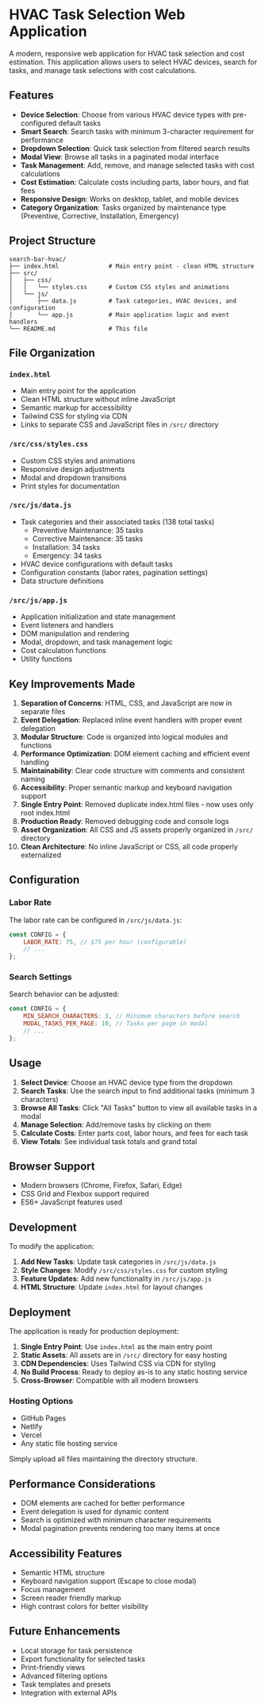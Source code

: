 # HVAC Task Selection Web Application

A modern, responsive web application for HVAC task selection and cost estimation. This application allows users to select HVAC devices, search for tasks, and manage task selections with cost calculations.

## Features

- **Device Selection**: Choose from various HVAC device types with pre-configured default tasks
- **Smart Search**: Search tasks with minimum 3-character requirement for performance
- **Dropdown Selection**: Quick task selection from filtered search results
- **Modal View**: Browse all tasks in a paginated modal interface
- **Task Management**: Add, remove, and manage selected tasks with cost calculations
- **Cost Estimation**: Calculate costs including parts, labor hours, and flat fees
- **Responsive Design**: Works on desktop, tablet, and mobile devices
- **Category Organization**: Tasks organized by maintenance type (Preventive, Corrective, Installation, Emergency)

## Project Structure

```
search-bar-hvac/
├── index.html              # Main entry point - clean HTML structure
├── src/
│   ├── css/
│   │   └── styles.css      # Custom CSS styles and animations
│   └── js/
│       ├── data.js         # Task categories, HVAC devices, and configuration
│       └── app.js          # Main application logic and event handlers
└── README.md               # This file
```

## File Organization

### `index.html`
- Main entry point for the application
- Clean HTML structure without inline JavaScript
- Semantic markup for accessibility
- Tailwind CSS for styling via CDN
- Links to separate CSS and JavaScript files in `/src/` directory

### `/src/css/styles.css`
- Custom CSS styles and animations
- Responsive design adjustments
- Modal and dropdown transitions
- Print styles for documentation

### `/src/js/data.js`
- Task categories and their associated tasks (138 total tasks)
  - Preventive Maintenance: 35 tasks
  - Corrective Maintenance: 35 tasks  
  - Installation: 34 tasks
  - Emergency: 34 tasks
- HVAC device configurations with default tasks
- Configuration constants (labor rates, pagination settings)
- Data structure definitions

### `/src/js/app.js`
- Application initialization and state management
- Event listeners and handlers
- DOM manipulation and rendering
- Modal, dropdown, and task management logic
- Cost calculation functions
- Utility functions

## Key Improvements Made

1. **Separation of Concerns**: HTML, CSS, and JavaScript are now in separate files
2. **Event Delegation**: Replaced inline event handlers with proper event delegation
3. **Modular Structure**: Code is organized into logical modules and functions
4. **Performance Optimization**: DOM element caching and efficient event handling
5. **Maintainability**: Clear code structure with comments and consistent naming
6. **Accessibility**: Proper semantic markup and keyboard navigation support
7. **Single Entry Point**: Removed duplicate index.html files - now uses only root index.html
8. **Production Ready**: Removed debugging code and console logs
9. **Asset Organization**: All CSS and JS assets properly organized in `/src/` directory
10. **Clean Architecture**: No inline JavaScript or CSS, all code properly externalized

## Configuration

### Labor Rate
The labor rate can be configured in `/src/js/data.js`:
```javascript
const CONFIG = {
    LABOR_RATE: 75, // $75 per hour (configurable)
    // ...
};
```

### Search Settings
Search behavior can be adjusted:
```javascript
const CONFIG = {
    MIN_SEARCH_CHARACTERS: 3, // Minimum characters before search
    MODAL_TASKS_PER_PAGE: 10, // Tasks per page in modal
    // ...
};
```

## Usage

1. **Select Device**: Choose an HVAC device type from the dropdown
2. **Search Tasks**: Use the search input to find additional tasks (minimum 3 characters)
3. **Browse All Tasks**: Click "All Tasks" button to view all available tasks in a modal
4. **Manage Selection**: Add/remove tasks by clicking on them
5. **Calculate Costs**: Enter parts cost, labor hours, and fees for each task
6. **View Totals**: See individual task totals and grand total

## Browser Support

- Modern browsers (Chrome, Firefox, Safari, Edge)
- CSS Grid and Flexbox support required
- ES6+ JavaScript features used

## Development

To modify the application:

1. **Add New Tasks**: Update task categories in `/src/js/data.js`
2. **Style Changes**: Modify `/src/css/styles.css` for custom styling
3. **Feature Updates**: Add new functionality in `/src/js/app.js`
4. **HTML Structure**: Update `index.html` for layout changes

## Deployment

The application is ready for production deployment:

1. **Single Entry Point**: Use `index.html` as the main entry point
2. **Static Assets**: All assets are in `/src/` directory for easy hosting
3. **CDN Dependencies**: Uses Tailwind CSS via CDN for styling
4. **No Build Process**: Ready to deploy as-is to any static hosting service
5. **Cross-Browser**: Compatible with all modern browsers

### Hosting Options
- GitHub Pages
- Netlify
- Vercel
- Any static file hosting service

Simply upload all files maintaining the directory structure.

## Performance Considerations

- DOM elements are cached for better performance
- Event delegation is used for dynamic content
- Search is optimized with minimum character requirements
- Modal pagination prevents rendering too many items at once

## Accessibility Features

- Semantic HTML structure
- Keyboard navigation support (Escape to close modal)
- Focus management
- Screen reader friendly markup
- High contrast colors for better visibility

## Future Enhancements

- Local storage for task persistence
- Export functionality for selected tasks
- Print-friendly views
- Advanced filtering options
- Task templates and presets
- Integration with external APIs
